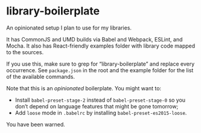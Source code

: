 library-boilerplate
=========================

An opinionated setup I plan to use for my libraries.

It has CommonJS and UMD builds via Babel and Webpack, ESLint, and Mocha.
It also has React-friendly examples folder with library code mapped to the sources.

If you use this, make sure to grep for “library-boilerplate” and replace every occurrence.
See `package.json` in the root and the example folder for the list of the available commands.

Note that this is an *opinionated* boilerplate. You might want to:

* Install `babel-preset-stage-2` instead of `babel-preset-stage-0` so you don’t depend on language features that might be gone tomorrow;
* Add `loose` mode in `.babelrc` by installing `babel-preset-es2015-loose`.

You have been warned.
